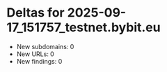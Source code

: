 # Deltas for 2025-09-17_151757_testnet.bybit.eu
- New subdomains: 0
- New URLs: 0
- New findings: 0
